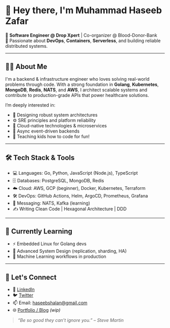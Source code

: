 # 👋 Hey there, I'm Muhammad Haseeb Zafar

🚀 **Software Engineer @ Drop Xpert** | Co-organizer @ Blood-Donor-Bank  
🔧 Passionate about **DevOps**, **Containers**, **Serverless**, and building reliable distributed systems.

---

## 👨‍💻 About Me

I'm a backend & infrastructure engineer who loves solving real-world problems through code. With a strong foundation in **Golang**, **Kubernetes**, **MongoDB**, **Redis**, **NATS**, and **AWS**, I architect scalable systems and contribute to production-grade APIs that power healthcare solutions.

I’m deeply interested in:
- 🧠 Designing robust system architectures
- ⚙️ SRE principles and platform reliability
- 🐳 Cloud-native technologies & microservices
- 🧵 Async event-driven backends
- 🧒 Teaching kids how to code for fun!

---

## 🛠️ Tech Stack & Tools

- 💻 Languages: Go, Python, JavaScript (Node.js), TypeScript  
- 🗄️ Databases: PostgreSQL, MongoDB, Redis  
- ☁️ Cloud: AWS, GCP (beginner), Docker, Kubernetes, Terraform  
- 🛠️ DevOps: GitHub Actions, Helm, ArgoCD, Prometheus, Grafana  
- 🔄 Messaging: NATS, Kafka (learning)  
- ✍️ Writing Clean Code | Hexagonal Architecture | DDD

---

## 🌱 Currently Learning

- ⚡ Embedded Linux for Golang devs  
- 🧩 Advanced System Design (replication, sharding, HA)  
- 🧠 Machine Learning workflows in production

---

## 📢 Let's Connect

- 💼 [LinkedIn](https://www.linkedin.com/in/muhammad-haseeb-zafar-185563149/)  
- 🐦 [Twitter](https://x.com/m7haseebz)  
- 📫 Email: haseebshalan@gmail.com  
- 🌐 [Portfolio / Blog](https://your-website.dev) *(wip)*

> _“Be so good they can’t ignore you.” – Steve Martin_

